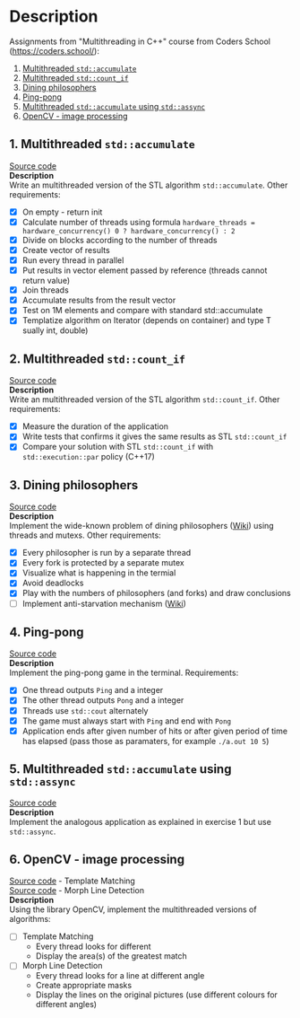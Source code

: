 # Description
Assignments from "Multithreading in C++" course from Coders School (https://coders.school/):

1. [Multithreaded `std::accumulate`](#1-multithreaded-stdaccumulate)
2. [Multithreaded `std::count_if`](#2-multithreaded-stdcount_if)
3. [Dining philosophers](#3-dining-philosophers)
4. [Ping-pong](#4-ping-pong)
5. [Multithreaded `std::accumulate` using `std::assync`](#5-multithreaded-stdaccumulate-using-stdassync)
6. [OpenCV - image processing](#6-opencv---image-processing)

## 1. Multithreaded `std::accumulate`

[Source code](src/1-accumulate/main.cpp)<br>
**Description**<br>
Write an multithreaded version of the STL algorithm `std::accumulate`. Other requirements:
- [x] On empty - return init
- [x] Calculate number of threads using formula `hardware_threads = hardware_concurrency() 0 ? hardware_concurrency() : 2`
- [x] Divide on blocks according to the number of threads
- [x] Create vector of results
- [x] Run every thread in parallel
- [x] Put results in vector element passed by reference (threads cannot return value)
- [x] Join threads
- [x] Accumulate results from the result vector
- [x] Test on 1M elements and compare with standard std::accumulate
- [x] Templatize algorithm on Iterator (depends on container) and type T sually int, double)

## 2. Multithreaded `std::count_if`

[Source code](src/2-count_if/main.cpp)<br>
**Description**<br>
Write an multithreaded version of the STL algorithm `std::count_if`. Other requirements:
- [x] Measure the duration of the application 
- [x] Write tests that confirms it gives the same results as STL `std::count_if`
- [x] Compare your solution with STL `std::count_if` with `std::execution::par` policy (C++17)

## 3. Dining philosophers

[Source code](src/3-dining_philosophers/main.cpp)<br>
**Description**<br>
Implement the wide-known problem of dining philosophers ([Wiki](https://en.wikipedia.org/wiki/Dining_philosophers_problem)) using threads and mutexs. Other requirements:
- [x] Every philosopher is run by a separate thread
- [x] Every fork is protected by a separate mutex
- [x] Visualize what is happening in the termial 
- [x] Avoid deadlocks
- [x] Play with the numbers of philosophers (and forks) and draw conclusions
- [ ] Implement anti-starvation mechanism ([Wiki](https://en.wikipedia.org/wiki/Starvation_(computer_science)))

## 4. Ping-pong

[Source code](src/4-ping_pong/main.cpp)<br>
**Description**<br>
Implement the ping-pong game in the terminal. Requirements:
- [x] One thread outputs `Ping` and a integer
- [x] The other thread outputs `Pong` and a integer
- [x] Threads use `std::cout` alternately
- [x] The game must always start with `Ping` and end with `Pong`
- [x] Application ends after given number of hits or after given period of time has elapsed (pass those as paramaters, for example `./a.out 10 5`)

## 5. Multithreaded `std::accumulate` using `std::assync`

[Source code](src/5-accumulate_assync/main.cpp)<br>
**Description**<br>
Implement the analogous application as explained in exercise 1 but use `std::assync`.

## 6. OpenCV - image processing

[Source code](https://github.com/kawapa/multithreading-projects) - Template Matching<br>
[Source code](https://github.com/kawapa/multithreading-projects) - Morph Line Detection<br>
**Description**<br>
Using the library OpenCV, implement the multithreaded versions of algorithms:
- [ ] Template Matching
    * Every thread looks for different
    * Display the area(s) of the greatest match
- [ ] Morph Line Detection
    * Every thread looks for a line at different angle
    * Create appropriate masks
    * Display the lines on the original pictures (use different colours for different angles)